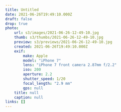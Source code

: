 ```yaml
---
title: Untitled
date: 2021-06-26T19:49:10.000Z
draft: false
drop: true
photo:
    url: s3/images/2021-06-26-12-49-10.jpg
    thumb: s3/thumbs/2021-06-26-12-49-10.jpg
    preview: s3/previews/2021-06-26-12-49-10.jpg
    created: 2021-06-26T19:49:10.000Z
    exif:
        make: Apple
        model: "iPhone 7"
        lens: "iPhone 7 front camera 2.87mm f/2.2"
        iso: 200
        aperture: 2.2
        shutter_speed: 1/20
        focal_length: "2.9 mm"
        gps: null
    title: null
    caption: null
links: []
---
```

